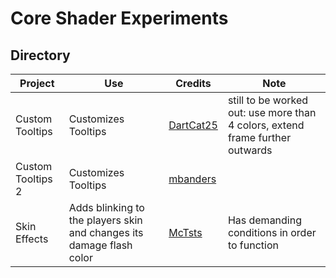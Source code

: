 # Core Shader Experiments
## Directory
Project | Use | Credits | Note
------- | --- | ------- | -----
Custom Tooltips | Customizes Tooltips | [DartCat25](https://github.com/DartCat25/resourcepacks) | still to be worked out: use more than 4 colors, extend frame further outwards
Custom Tooltips 2 | Customizes Tooltips | [mbanders](https://www.planetminecraft.com/texture-pack/dark-world-tooltips/) |
Skin Effects | Adds blinking to the players skin and changes its damage flash color | [McTsts](https://github.com/McTsts/mc-core-shaders/tree/main/skin%20effects) | Has demanding conditions in order to function
